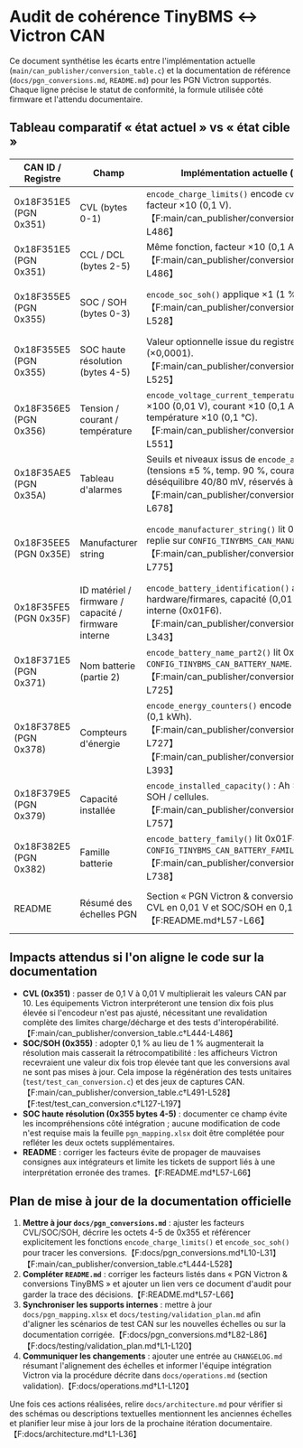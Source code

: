 # Audit de cohérence TinyBMS ↔ Victron CAN

Ce document synthétise les écarts entre l'implémentation actuelle (`main/can_publisher/conversion_table.c`) et la documentation de référence (`docs/pgn_conversions.md`, `README.md`) pour les PGN Victron supportés. Chaque ligne précise le statut de conformité, la formule utilisée côté firmware et l'attendu documentaire.

## Tableau comparatif « état actuel » vs « état cible »

| CAN ID / Registre | Champ | Implémentation actuelle (source) | Documentation (état cible) | Statut |
| --- | --- | --- | --- | --- |
| 0x18F351E5 (PGN 0x351) | CVL (bytes 0-1) | `encode_charge_limits()` encode `cvl_v` avec un facteur ×10 (0,1 V).【F:main/can_publisher/conversion_table.c†L444-L486】 | Section 0x351 annonce un facteur ×100 (0,01 V).【F:docs/pgn_conversions.md†L10-L17】 | À corriger (résolution doc ≠ code).
| 0x18F351E5 (PGN 0x351) | CCL / DCL (bytes 2-5) | Même fonction, facteur ×10 (0,1 A).【F:main/can_publisher/conversion_table.c†L444-L486】 | Facteur ×10 documenté (0,1 A).【F:docs/pgn_conversions.md†L14-L17】 | OK.
| 0x18F355E5 (PGN 0x355) | SOC / SOH (bytes 0-3) | `encode_soc_soh()` applique ×1 (1 %).【F:main/can_publisher/conversion_table.c†L491-L528】 | Documentation annonce ×10 (0,1 %).【F:docs/pgn_conversions.md†L19-L23】 | À corriger (résolution doc ≠ code).
| 0x18F355E5 (PGN 0x355) | SOC haute résolution (bytes 4-5) | Valeur optionnelle issue du registre 0x002E (×0,0001).【F:main/can_publisher/conversion_table.c†L507-L525】 | Non mentionné (la section 0x355 ne couvre que SOC/SOH).【F:docs/pgn_conversions.md†L19-L23】 | Manquant (documentation à compléter).
| 0x18F356E5 (PGN 0x356) | Tension / courant / température | `encode_voltage_current_temperature()` : tension ×100 (0,01 V), courant ×10 (0,1 A signé), température ×10 (0,1 °C).【F:main/can_publisher/conversion_table.c†L530-L551】 | Même échelles documentées.【F:docs/pgn_conversions.md†L25-L31】 | OK.
| 0x18F35AE5 (PGN 0x35A) | Tableau d'alarmes | Seuils et niveaux issus de `encode_alarm_status()` (tensions ±5 %, temp. 90 %, courants 80 %, déséquilibre 40/80 mV, réservés à `0b11`).【F:main/can_publisher/conversion_table.c†L553-L678】 | Table décrivant les mêmes seuils et bits, y compris l'usage de `low_temp_charge_cutoff_c`.【F:docs/pgn_conversions.md†L33-L68】 | OK.
| 0x18F35EE5 (PGN 0x35E) | Manufacturer string | `encode_manufacturer_string()` lit 0x01F4.. et replie sur `CONFIG_TINYBMS_CAN_MANUFACTURER`.【F:main/can_publisher/conversion_table.c†L760-L775】 | Documentation décrit la même logique (registres 0x01F4/0x01F5 ou constante).【F:docs/pgn_conversions.md†L70-L72】 | OK.
| 0x18F35FE5 (PGN 0x35F) | ID matériel / firmware / capacité / firmware interne | `encode_battery_identification()` assemble hardware/firmares, capacité (0,01 Ah) et firmware interne (0x01F6).【F:main/can_publisher/conversion_table.c†L240-L343】 | Description alignée sur les mêmes registres et échelles.【F:docs/pgn_conversions.md†L74-L80】 | OK.
| 0x18F371E5 (PGN 0x371) | Nom batterie (partie 2) | `encode_battery_name_part2()` lit 0x01F6.. ou `CONFIG_TINYBMS_CAN_BATTERY_NAME`.【F:main/can_publisher/conversion_table.c†L719-L725】 | Documentation identique.【F:docs/pgn_conversions.md†L70-L72】 | OK.
| 0x18F378E5 (PGN 0x378) | Compteurs d'énergie | `encode_energy_counters()` encode Wh/100 (0,1 kWh).【F:main/can_publisher/conversion_table.c†L706-L727】【F:main/can_publisher/conversion_table.c†L345-L393】 | Doc mentionne division par 100 et même résolution.【F:docs/pgn_conversions.md†L82-L86】 | OK.
| 0x18F379E5 (PGN 0x379) | Capacité installée | `encode_installed_capacity()` : Ah ×1 avec repli SOH / cellules.【F:main/can_publisher/conversion_table.c†L731-L757】 | Doc identique.【F:docs/pgn_conversions.md†L88-L91】 | OK.
| 0x18F382E5 (PGN 0x382) | Famille batterie | `encode_battery_family()` lit 0x01F8.. ou `CONFIG_TINYBMS_CAN_BATTERY_FAMILY`.【F:main/can_publisher/conversion_table.c†L726-L738】 | Doc identique.【F:docs/pgn_conversions.md†L93-L95】 | OK.
| README | Résumé des échelles PGN | Section « PGN Victron & conversions » annonce CVL en 0,01 V et SOC/SOH en 0,1 %.【F:README.md†L57-L66】 | Doit refléter l'implémentation effective. | À corriger (résumé incohérent avec le code).

## Impacts attendus si l'on aligne le code sur la documentation

- **CVL (0x351)** : passer de 0,1 V à 0,01 V multiplierait les valeurs CAN par 10. Les équipements Victron interpréteront une tension dix fois plus élevée si l'encodeur n'est pas ajusté, nécessitant une revalidation complète des limites charge/décharge et des tests d'interopérabilité.【F:main/can_publisher/conversion_table.c†L444-L486】
- **SOC/SOH (0x355)** : adopter 0,1 % au lieu de 1 % augmenterait la résolution mais casserait la rétrocompatibilité : les afficheurs Victron recevraient une valeur dix fois trop élevée tant que les conversions aval ne sont pas mises à jour. Cela impose la régénération des tests unitaires (`test/test_can_conversion.c`) et des jeux de captures CAN.【F:main/can_publisher/conversion_table.c†L491-L528】【F:test/test_can_conversion.c†L127-L197】
- **SOC haute résolution (0x355 bytes 4-5)** : documenter ce champ évite les incompréhensions côté intégration ; aucune modification de code n'est requise mais la feuille `pgn_mapping.xlsx` doit être complétée pour refléter les deux octets supplémentaires.
- **README** : corriger les facteurs évite de propager de mauvaises consignes aux intégrateurs et limite les tickets de support liés à une interprétation erronée des trames.【F:README.md†L57-L66】

## Plan de mise à jour de la documentation officielle

1. **Mettre à jour `docs/pgn_conversions.md`** : ajuster les facteurs CVL/SOC/SOH, décrire les octets 4-5 de 0x355 et référencer explicitement les fonctions `encode_charge_limits()` et `encode_soc_soh()` pour tracer les conversions.【F:docs/pgn_conversions.md†L10-L31】【F:main/can_publisher/conversion_table.c†L444-L528】
2. **Compléter `README.md`** : corriger les facteurs listés dans « PGN Victron & conversions TinyBMS » et ajouter un lien vers ce document d'audit pour garder la trace des décisions.【F:README.md†L57-L66】
3. **Synchroniser les supports internes** : mettre à jour `docs/pgn_mapping.xlsx` et `docs/testing/validation_plan.md` afin d'aligner les scénarios de test CAN sur les nouvelles échelles ou sur la documentation corrigée.【F:docs/pgn_conversions.md†L82-L86】【F:docs/testing/validation_plan.md†L1-L120】
4. **Communiquer les changements** : ajouter une entrée au `CHANGELOG.md` résumant l'alignement des échelles et informer l'équipe intégration Victron via la procédure décrite dans `docs/operations.md` (section validation).【F:docs/operations.md†L1-L120】

Une fois ces actions réalisées, relire `docs/architecture.md` pour vérifier si des schémas ou descriptions textuelles mentionnent les anciennes échelles et planifier leur mise à jour lors de la prochaine itération documentaire.【F:docs/architecture.md†L1-L36】
